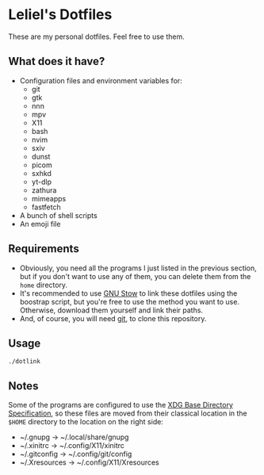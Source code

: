 # Leliel's Dotfiles
These are my personal dotfiles. Feel free to use them.

## What does it have?
- Configuration files and environment variables for:
    - git
    - gtk
    - nnn
    - mpv
    - X11
    - bash
    - nvim
    - sxiv
    - dunst
    - picom
    - sxhkd
    - yt-dlp
    - zathura
    - mimeapps
    - fastfetch
- A bunch of shell scripts
- An emoji file

## Requirements
- Obviously, you need all the programs I just listed in the previous section, but if you don't want to use any of them, you can delete them from the `home` directory.
- It's recommended to use [GNU Stow](https://www.gnu.org/software/stow) to link these dotfiles using the boostrap script, but you're free to use the method you want to use. Otherwise, download them yourself and link their paths.
- And, of course, you will need [git](https://git-scm.com), to clone this repository.

## Usage
```
./dotlink
```

## Notes
Some of the programs are configured to use the [XDG Base Directory Specification](https://specifications.freedesktop.org/basedir-spec/latest), so these files are moved from their classical location in the `$HOME` directory to the location on the right side:
- ~/.gnupg -> ~/.local/share/gnupg
- ~/.xinitrc -> ~/.config/X11/xinitrc
- ~/.gitconfig -> ~/.config/git/config
- ~/.Xresources -> ~/.config/X11/Xresources

